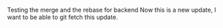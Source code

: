 Testing the merge and the rebase for backend
Now this is a new update, I want to be able to git fetch 
this update. 